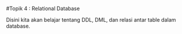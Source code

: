 #Topik 4 : Relational Database

Disini kita akan belajar tentang DDL, DML, dan relasi antar table dalam database.

